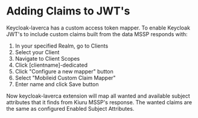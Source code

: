 # Adding Claims to JWT's

Keycloak-laverca has a custom access token mapper. To enable Keycloak JWT's to include custom claims built from the data MSSP responds with:


1. In your specified Realm, go to Clients
2. Select your Client
3. Navigate to Client Scopes
4. Click [clientname]-dedicated
5. Click "Configure a new mapper" button
6. Select "Mobileid Custom Claim Mapper"
7. Enter name and click Save button

Now keycloak-laverca extension will map all wanted and available subject attributes that it finds from Kiuru MSSP's response. The wanted claims are the same as configured Enabled Subject Attributes.

